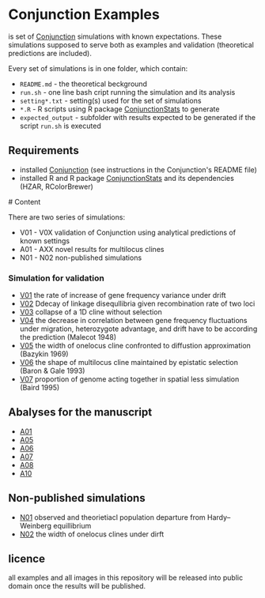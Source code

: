 # Conjunction Examples

is set of [Conjunction](https://github.com/KamilSJaron/Conjunction) simulations with known expectations. These simulations supposed to serve both as examples and validation (theoretical predictions are included).

Every set of simulations is in one folder, which contain:
 - `README.md` - the theoretical beckground
 - `run.sh` - one line bash cript running the simulation and its analysis
 - `setting*.txt` - setting(s) used for the set of simulations
 - `*.R` - R scripts using R package [ConjunctionStats](https://github.com/KamilSJaron/ConjunctionStats) to generate
 - `expected_output` - subfolder with results expected to be generated if the script `run.sh` is executed

## Requirements

- installed [Conjunction](https://github.com/KamilSJaron/Conjunction) (see instructions in the Conjunction's README file)
- installed R and R package [ConjunctionStats](https://github.com/KamilSJaron/ConjunctionStats) and its dependencies (HZAR, RColorBrewer)

# Content

There are two series of simulations:

 - V01 - V0X validation of Conjunction using analytical predictions of known settings
 - A01 - AXX novel results for multilocus clines
 - N01 - N02 non-published simulations

### Simulation for validation

 - [V01](V01_gene_frequency_variance_under_drift) the rate of increase of gene frequency variance under drift
 - [V02](V02_LD_decay) Ddecay of linkage disequllibria given recombination rate of two loci
 - [V03](V03_collapse) collapse of a 1D cline without selection 
 - [V04](V04_frequency_fluctuations) the decrease in correlation between gene frequency fluctuations under migration, heterozygote advantage, and drift have to be according the prediction (Malecot 1948)
 - [V05](V05_one_locus_cline) the width of onelocus cline confronted to diffustion approximation (Bazykin 1969)
 - [V06](V06_epistasis) the shape of multilocus cline maintained by epistatic selection (Baron & Gale 1993)
 - [V07](V07_0D_multilocus_clines) proportion of genome acting together in spatial less simulation (Baird 1995)

## Abalyses for the manuscript

 - [A01](A01_0D_sss_epistasis)
 - [A05](A05_1D_sss_under_drift)
 - [A06](A06_1D_sss_dispersal_effect)
 - [A07](A07_sss_related_to_chromosome_number)
 - [A08](A08_1D_sss_AUFC)
 - [A10](A10_2D_sss)

## Non-published simulations

 - [N01](N01_departures_from_Hardy–Weinberg) observed and theorietiacl population departure from Hardy–Weinberg equillibrium
 - [N02](N02_onelocus_clines_under_drift) the width of onelocus clines under dirft

## licence

all examples and all images in this repository will be released into public domain once the results will be published.

